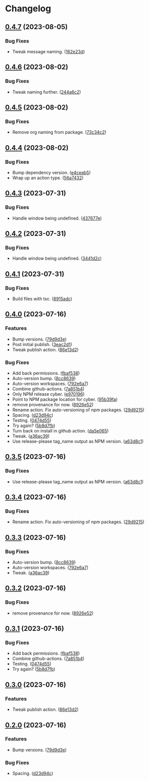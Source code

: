 # Changelog

## [0.4.7](https://github.com/mlatham/cyber.js/compare/v0.4.6...v0.4.7) (2023-08-05)


### Bug Fixes

* Tweak message naming. ([162e23d](https://github.com/mlatham/cyber.js/commit/162e23d1e8687de94c17eaedd91f26e70507f965))

## [0.4.6](https://github.com/mlatham/cyber.js/compare/v0.4.5...v0.4.6) (2023-08-02)


### Bug Fixes

* Tweak naming further. ([244a6c2](https://github.com/mlatham/cyber.js/commit/244a6c279feff51bffef037768caa5b4ae72c464))

## [0.4.5](https://github.com/mlatham/cyber.js/compare/v0.4.4...v0.4.5) (2023-08-02)


### Bug Fixes

* Remove org naming from package. ([73c34c2](https://github.com/mlatham/cyber.js/commit/73c34c2092f3f6201ab6e87f03e2ac350aae0f24))

## [0.4.4](https://github.com/mlatham/cyber.js/compare/v0.4.3...v0.4.4) (2023-08-02)


### Bug Fixes

* Bump dependency version. ([e4ceab5](https://github.com/mlatham/cyber.js/commit/e4ceab5ff3167a0544c1fb2a2ddd5b1bda5c032a))
* Wrap up an action type. ([56a7432](https://github.com/mlatham/cyber.js/commit/56a74320e033a489d22c012841475fdee495dbcc))

## [0.4.3](https://github.com/mlatham/cyber.js/compare/v0.4.2...v0.4.3) (2023-07-31)


### Bug Fixes

* Handle window being undefined. ([437677e](https://github.com/mlatham/cyber.js/commit/437677e484ed8d75bf08b74496b837e03f3c188f))

## [0.4.2](https://github.com/mlatham/cyber.js/compare/v0.4.1...v0.4.2) (2023-07-31)


### Bug Fixes

* Handle window being undefined. ([3441d2c](https://github.com/mlatham/cyber.js/commit/3441d2cf71961c18f5c8c4a0518ce571131b15a0))

## [0.4.1](https://github.com/mlatham/cyber.js/compare/v0.4.0...v0.4.1) (2023-07-31)


### Bug Fixes

* Build files with tsc. ([8915adc](https://github.com/mlatham/cyber.js/commit/8915adc99f3e7ffe72fb93a5e24d469edad68c0d))

## [0.4.0](https://github.com/mlatham/cyber.js/compare/v0.3.5...v0.4.0) (2023-07-16)


### Features

* Bump versions. ([79d9d3e](https://github.com/mlatham/cyber.js/commit/79d9d3e6254c416083874b7320b5629b9a780798))
* Post initial publish. ([3eac2d1](https://github.com/mlatham/cyber.js/commit/3eac2d16299a44a4f39b26ecd297a2dbbb15890d))
* Tweak publish action. ([86e13d2](https://github.com/mlatham/cyber.js/commit/86e13d22361f25d0ca4c8cd1202be636c18cd7d8))


### Bug Fixes

* Add back permissions. ([fbaf538](https://github.com/mlatham/cyber.js/commit/fbaf538e627d92aeb1cb345d23c8efa20451908e))
* Auto-version bump. ([8cc8639](https://github.com/mlatham/cyber.js/commit/8cc863989e3b8a5fe70b7b18d778f037c691c485))
* Auto-version workspaces. ([792e6a7](https://github.com/mlatham/cyber.js/commit/792e6a71ff0f3c1b0526859f7b86049caf12bce6))
* Combine github-actions. ([7a851b4](https://github.com/mlatham/cyber.js/commit/7a851b4727388b0b4071950e2b02a5859486bba6))
* Only NPM release cyber. ([e970196](https://github.com/mlatham/cyber.js/commit/e9701961146122d28d80b924937df18cbdd39838))
* Point to NPM package location for cyber. ([95b39fa](https://github.com/mlatham/cyber.js/commit/95b39fa346a470718a0136dc454c1191d63ddff0))
* remove provenance for now. ([8926e52](https://github.com/mlatham/cyber.js/commit/8926e52f4035c4eac76c64c2e2b85e05228a525d))
* Rename action. Fix auto-versioning of npm packages. ([29d9215](https://github.com/mlatham/cyber.js/commit/29d92157cada7b60e435c7dda744b6d9a6595382))
* Spacing. ([d23d94c](https://github.com/mlatham/cyber.js/commit/d23d94c269ca8dc1d164fb6e9916fce797befc74))
* Testing. ([0474d55](https://github.com/mlatham/cyber.js/commit/0474d550966d2b1521cfc8964e72f9e7e06ffaf2))
* Try again? ([5b8d7fb](https://github.com/mlatham/cyber.js/commit/5b8d7fbd4e68be22bc20d78fdac2de49692ec4fd))
* Turn back on install in github action. ([da5e065](https://github.com/mlatham/cyber.js/commit/da5e06503c34a47b7a64616bf866121d1268dd45))
* Tweak. ([a36ac39](https://github.com/mlatham/cyber.js/commit/a36ac39a267a6a2fa3df58d561429e507dd70d99))
* Use release-please tag_name output as NPM version. ([a63d8c1](https://github.com/mlatham/cyber.js/commit/a63d8c11e3b2cb76f02326a11b040649909f13e1))

## [0.3.5](https://github.com/mlatham/cyber.js/compare/v0.3.4...v0.3.5) (2023-07-16)


### Bug Fixes

* Use release-please tag_name output as NPM version. ([a63d8c1](https://github.com/mlatham/cyber.js/commit/a63d8c11e3b2cb76f02326a11b040649909f13e1))

## [0.3.4](https://github.com/mlatham/cyber.js/compare/v0.3.3...v0.3.4) (2023-07-16)


### Bug Fixes

* Rename action. Fix auto-versioning of npm packages. ([29d9215](https://github.com/mlatham/cyber.js/commit/29d92157cada7b60e435c7dda744b6d9a6595382))

## [0.3.3](https://github.com/mlatham/cyber.js/compare/v0.3.2...v0.3.3) (2023-07-16)


### Bug Fixes

* Auto-version bump. ([8cc8639](https://github.com/mlatham/cyber.js/commit/8cc863989e3b8a5fe70b7b18d778f037c691c485))
* Auto-version workspaces. ([792e6a7](https://github.com/mlatham/cyber.js/commit/792e6a71ff0f3c1b0526859f7b86049caf12bce6))
* Tweak. ([a36ac39](https://github.com/mlatham/cyber.js/commit/a36ac39a267a6a2fa3df58d561429e507dd70d99))

## [0.3.2](https://github.com/mlatham/cyber.js/compare/v0.3.1...v0.3.2) (2023-07-16)


### Bug Fixes

* remove provenance for now. ([8926e52](https://github.com/mlatham/cyber.js/commit/8926e52f4035c4eac76c64c2e2b85e05228a525d))

## [0.3.1](https://github.com/mlatham/cyber.js/compare/v0.3.0...v0.3.1) (2023-07-16)


### Bug Fixes

* Add back permissions. ([fbaf538](https://github.com/mlatham/cyber.js/commit/fbaf538e627d92aeb1cb345d23c8efa20451908e))
* Combine github-actions. ([7a851b4](https://github.com/mlatham/cyber.js/commit/7a851b4727388b0b4071950e2b02a5859486bba6))
* Testing. ([0474d55](https://github.com/mlatham/cyber.js/commit/0474d550966d2b1521cfc8964e72f9e7e06ffaf2))
* Try again? ([5b8d7fb](https://github.com/mlatham/cyber.js/commit/5b8d7fbd4e68be22bc20d78fdac2de49692ec4fd))

## [0.3.0](https://github.com/mlatham/cyber.js/compare/v0.2.0...v0.3.0) (2023-07-16)


### Features

* Tweak publish action. ([86e13d2](https://github.com/mlatham/cyber.js/commit/86e13d22361f25d0ca4c8cd1202be636c18cd7d8))

## [0.2.0](https://github.com/mlatham/cyber.js/compare/v0.1.8...v0.2.0) (2023-07-16)


### Features

* Bump versions. ([79d9d3e](https://github.com/mlatham/cyber.js/commit/79d9d3e6254c416083874b7320b5629b9a780798))


### Bug Fixes

* Spacing. ([d23d94c](https://github.com/mlatham/cyber.js/commit/d23d94c269ca8dc1d164fb6e9916fce797befc74))
